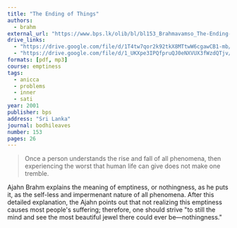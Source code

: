 ```yaml
---
title: "The Ending of Things"
authors:
  - brahm
external_url: "https://www.bps.lk/olib/bl/bl153_Brahmavamso_The-Ending-of-Things.html"
drive_links:
  - "https://drive.google.com/file/d/1T4tw7qor2k92tkX8MTtwW6cgawCB1-mb/view?usp=sharing"
  - "https://drive.google.com/file/d/1_UKXpe3IPQfpruQJ0eNXVUX3fWzdQTjv/view?usp=drivesdk"
formats: [pdf, mp3]
course: emptiness
tags:
  - anicca
  - problems
  - inner
  - sati
year: 2001
publisher: bps
address: "Sri Lanka"
journal: bodhileaves
number: 153
pages: 26
---
```


> Once a person understands the rise and fall of all
phenomena, then experiencing the worst that human
life can give does not make one tremble.

Ajahn Brahm explains the meaning of emptiness, or nothingness, as he puts it, as the self-less and impermenant nature of all phenomena. After this detailed explanation, the Ajahn points out that not realizing this emptiness causes most people's suffering; therefore, one should strive "to still the mind and see the most beautiful jewel there could ever be—nothingness."
